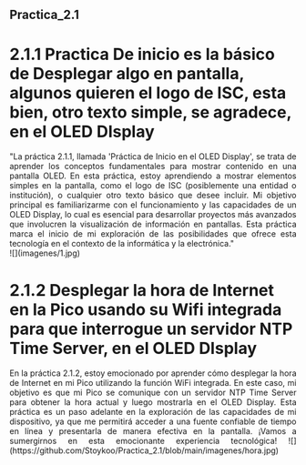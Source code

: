 ## Practica_2.1
# 2.1.1 Practica De inicio es la básico de Desplegar algo en pantalla, algunos quieren el logo de ISC, esta bien, otro texto simple, se agradece,  en el OLED DIsplay
<div style="text-align: justify;">
"La práctica 2.1.1, llamada 'Práctica de Inicio en el OLED Display', se trata de aprender los conceptos fundamentales para mostrar contenido en una pantalla OLED. En esta práctica, estoy aprendiendo a mostrar elementos simples en la pantalla, como el logo de ISC (posiblemente una entidad o institución), o cualquier otro texto básico que desee incluir. Mi objetivo principal es familiarizarme con el funcionamiento y las capacidades de un OLED Display, lo cual es esencial para desarrollar proyectos más avanzados que involucren la visualización de información en pantallas. Esta práctica marca el inicio de mi exploración de las posibilidades que ofrece esta tecnología en el contexto de la informática y la electrónica."
</div>
![](imagenes/1.jpg)

# 2.1.2  Desplegar la hora de Internet en la Pico usando su Wifi integrada para que interrogue un servidor NTP Time Server, en el OLED DIsplay
<div style="text-align: justify;">
  En la práctica 2.1.2, estoy emocionado por aprender cómo desplegar la hora de Internet en mi Pico utilizando la función WiFi integrada. En este caso, mi objetivo es que mi Pico se comunique con un servidor NTP Time Server para obtener la hora actual y luego mostrarla en el OLED Display. Esta práctica es un paso adelante en la exploración de las capacidades de mi dispositivo, ya que me permitirá acceder a una fuente confiable de tiempo en línea y presentarla de manera efectiva en la pantalla. ¡Vamos a sumergirnos en esta emocionante experiencia tecnológica!
![](https://github.com/Stoykoo/Practica_2.1/blob/main/imagenes/hora.jpg)
</div>
